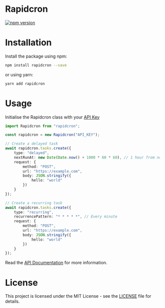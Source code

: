 # Rapidcron

[![npm version](https://badge.fury.io/js/rapidcron.svg)](https://badge.fury.io/js/rapidcron)

# Installation
Install the package using npm:
```bash
npm install rapidcron --save
```

or using yarn:
```bash
yarn add rapidcron
```

# Usage
Initialise the Rapidcron class with your [API Key](https://rapidcron.com/app/keys)

```ts
import Rapidcron from "rapidcron";

const rapidcron = new Rapidcron("API_KEY");

// Create a delayed task
await rapidcron.tasks.create({
    type: "delayed",
    nextRunAt: new Date(Date.now() + 1000 * 60 * 60), // 1 hour from now
    request: {
        method: "POST",
        url: "https://example.com",
        body: JSON.stringify({
            hello: "world"
        })
    }
});

// Create a recurring task
await rapidcron.tasks.create({
    type: "recurring",
    recurrencePattern: "* * * * *", // Every minute
    request: {
        method: "POST",
        url: "https://example.com",
        body: JSON.stringify({
            hello: "world"
        })
    }
});
```

Read the [API Documentation](https://docs.rapidcron.com) for more information.

# License
This project is licensed under the MIT License - see the [LICENSE](LICENSE) file for details.
